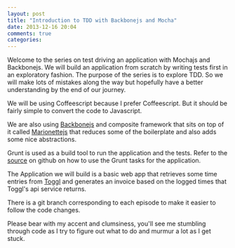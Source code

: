 ```yaml
---
layout: post
title: "Introduction to TDD with Backbonejs and Mocha"
date: 2013-12-16 20:04
comments: true
categories: 
---
```


Welcome to the series on test driving an application with Mochajs and Backbonejs. We will build 
an application from scratch by writing tests first in an exploratory fashion. The purpose
of the series is to explore TDD. So we will make lots of mistakes along the way but hopefully
have a better understanding by the end of our journey.

We will be using Coffeescript because I prefer Coffeescript. But it should be fairly simple to
convert the code to Javascript.

We are also using [Backbonejs](http://backbonejs.org) and composite framework that sits on top of
it called [Marionettejs](http://marionettejs.com) that reduces some of the boilerplate and also
adds some nice abstractions.

Grunt is used as a build tool to run the application and the tests. Refer to the [source](https://github.com/uris77/tdd-mocha-screencast) on github on
how to use the Grunt tasks for the application.

The Application we will build is a basic web app that retrieves some time entries from [Toggl](http://www.toggl.com)
and generates an invoice based on the logged times that Toggl's api service returns.

There is a git branch corresponding to each episode to make it easier to follow the code changes.

Please bear with my accent and clumsiness, you'll see me stumbling through code as I try to figure out what
to do and murmur a lot as I get stuck.


